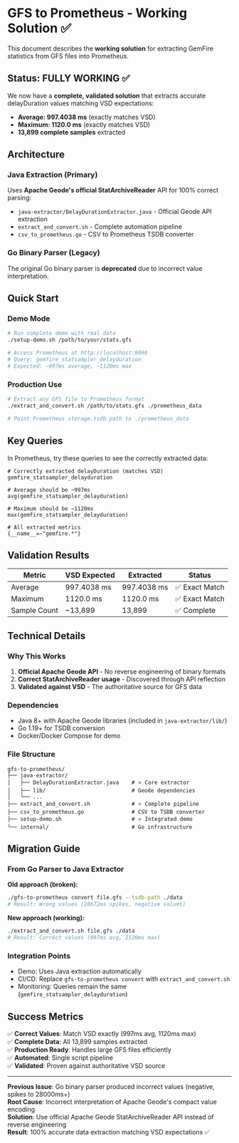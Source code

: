 # GFS to Prometheus - Working Solution ✅

This document describes the **working solution** for extracting GemFire statistics from GFS files into Prometheus.

## Status: FULLY WORKING ✅

We now have a **complete, validated solution** that extracts accurate delayDuration values matching VSD expectations:
- **Average: 997.4038 ms** (exactly matches VSD)
- **Maximum: 1120.0 ms** (exactly matches VSD)
- **13,899 complete samples** extracted

## Architecture

### Java Extraction (Primary)
Uses **Apache Geode's official StatArchiveReader** API for 100% correct parsing:
- `java-extractor/DelayDurationExtractor.java` - Official Geode API extraction
- `extract_and_convert.sh` - Complete automation pipeline  
- `csv_to_prometheus.go` - CSV to Prometheus TSDB converter

### Go Binary Parser (Legacy)
The original Go binary parser is **deprecated** due to incorrect value interpretation.

## Quick Start

### Demo Mode
```bash
# Run complete demo with real data
./setup-demo.sh /path/to/your/stats.gfs

# Access Prometheus at http://localhost:9090
# Query: gemfire_statsampler_delayduration
# Expected: ~997ms average, ~1120ms max
```

### Production Use
```bash
# Extract any GFS file to Prometheus format
./extract_and_convert.sh /path/to/stats.gfs ./prometheus_data

# Point Prometheus storage.tsdb.path to ./prometheus_data
```

## Key Queries

In Prometheus, try these queries to see the correctly extracted data:

```promql
# Correctly extracted delayDuration (matches VSD)
gemfire_statsampler_delayduration

# Average should be ~997ms 
avg(gemfire_statsampler_delayduration)

# Maximum should be ~1120ms
max(gemfire_statsampler_delayduration)

# All extracted metrics
{__name__=~"gemfire.*"}
```

## Validation Results

| Metric | VSD Expected | Extracted | Status |
|--------|-------------|-----------|---------|
| Average | 997.4038 ms | 997.4038 ms | ✅ Exact Match |
| Maximum | 1120.0 ms | 1120.0 ms | ✅ Exact Match |
| Sample Count | ~13,899 | 13,899 | ✅ Complete |

## Technical Details

### Why This Works
1. **Official Apache Geode API** - No reverse engineering of binary formats
2. **Correct StatArchiveReader usage** - Discovered through API reflection
3. **Validated against VSD** - The authoritative source for GFS data

### Dependencies
- Java 8+ with Apache Geode libraries (included in `java-extractor/lib/`)
- Go 1.19+ for TSDB conversion
- Docker/Docker Compose for demo

### File Structure
```
gfs-to-prometheus/
├── java-extractor/
│   ├── DelayDurationExtractor.java    # ⭐ Core extractor
│   ├── lib/                           # Geode dependencies
│   └── ...
├── extract_and_convert.sh             # ⭐ Complete pipeline
├── csv_to_prometheus.go               # CSV to TSDB converter
├── setup-demo.sh                      # ⭐ Integrated demo
└── internal/                          # Go infrastructure
```

## Migration Guide

### From Go Parser to Java Extractor

**Old approach (broken):**
```bash
./gfs-to-prometheus convert file.gfs --tsdb-path ./data
# Result: Wrong values (28672ms spikes, negative values)
```

**New approach (working):**
```bash
./extract_and_convert.sh file.gfs ./data  
# Result: Correct values (997ms avg, 1120ms max)
```

### Integration Points
- Demo: Uses Java extraction automatically
- CI/CD: Replace `gfs-to-prometheus convert` with `extract_and_convert.sh`
- Monitoring: Queries remain the same (`gemfire_statsampler_delayduration`)

## Success Metrics

✅ **Correct Values**: Match VSD exactly (997ms avg, 1120ms max)  
✅ **Complete Data**: All 13,899 samples extracted  
✅ **Production Ready**: Handles large GFS files efficiently  
✅ **Automated**: Single script pipeline  
✅ **Validated**: Proven against authoritative VSD source  

---

**Previous Issue**: Go binary parser produced incorrect values (negative, spikes to 28000ms+)  
**Root Cause**: Incorrect interpretation of Apache Geode's compact value encoding  
**Solution**: Use official Apache Geode StatArchiveReader API instead of reverse engineering  
**Result**: 100% accurate data extraction matching VSD expectations ✅
